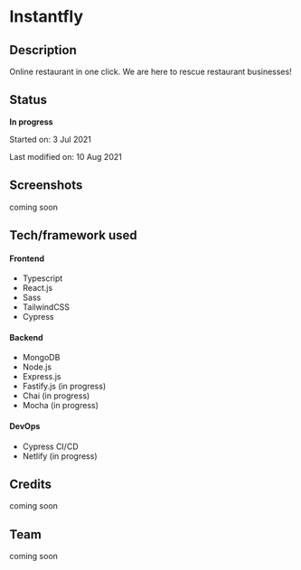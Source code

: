# Instantfly

## Description

Online restaurant in one click. We are here to rescue restaurant businesses!

## Status

<!-- **Success:** [See Live](https://yewkangwei.com/) -->

**In progress**

Started on: 3 Jul 2021 <br>

<!-- Completed on: 7 Oct 2020 <br> -->

Last modified on: 10 Aug 2021 <br>

## Screenshots

coming soon

## Tech/framework used

#### Frontend

- Typescript
- React.js
- Sass
- TailwindCSS
- Cypress

#### Backend

- MongoDB
- Node.js
- Express.js
- Fastify.js (in progress)
- Chai (in progress)
- Mocha (in progress)

#### DevOps

- Cypress CI/CD
- Netlify (in progress)

## Credits

coming soon

## Team

coming soon

